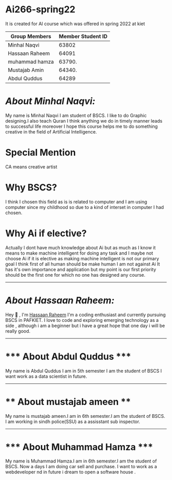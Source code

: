 # Ai266-spring22
It is created for AI course which was offered in spring 2022 at kiet

| Group Members   | Member Student ID |
| --------------- | ----------------- |
| Minhal Naqvi    | 63802             |
| Hassaan Raheem  | 64091             |
| muhammad hamza  | 63790.            |
| Mustajab Amin   | 64340.            |
| Abdul Quddus    | 64289             |


# ***About Minhal Naqvi:***

My name is Minhal Naqvi I am student of BSCS. I like to do Graphic designing.I also teach Quran I think anything we do in timely manner leads to successful life moreover I hope this course helps me to do something creative in the field of Artificial Intelligence.

# Special Mention

CA means creative artist

# Why BSCS?

I think I chosen this field as is is related to computer and I am using computer since my childhood so due to a kind of interset in computer I had chosen.

# Why Ai if elective?

Actually I dont have much knowledge about Ai but as much as I know it means to make machine intelligent for doing any task and I maybe not choose Ai if it is elective as making machine intelligent is not our primary goal I think first of all human should be make human I am not against Ai It has it's own importance and application but my point is our first priority should be the first one for which no one has designed any course.

<hr>

# ***About Hassaan Raheem:***

Hey 👋 , I'm [Hassaan Raheem](https://github.com/Hassaan-07 "Coding Enthusiast") I'm a coding enthusiast and currently pursuing BSCS in PAFKIET. I love to code and exploring emerging technology as a side , although i am a beginner but i have a great hope that one day i will be really good.

<hr>

# *** About Abdul Quddus ***
My name is Abdul Quddus I am in 5th semester I am the student of BSCS I want work as a data scientist in future.

<hr>

# ** About mustajab ameen **
My name is mustajab ameen.I am in 6th semester.I am the student of BSCS. I am working in sindh police(SSU) as a assisstant sub inspector.


<hr>

# *** About Muhammad Hamza ***
My name is Muhammad Hamza.I am in 6th semester.I am the student of BSCS. Now a days I am doing car sell and purchase. I want to work as a webdeveloper nd in future i dream to open a software house .

